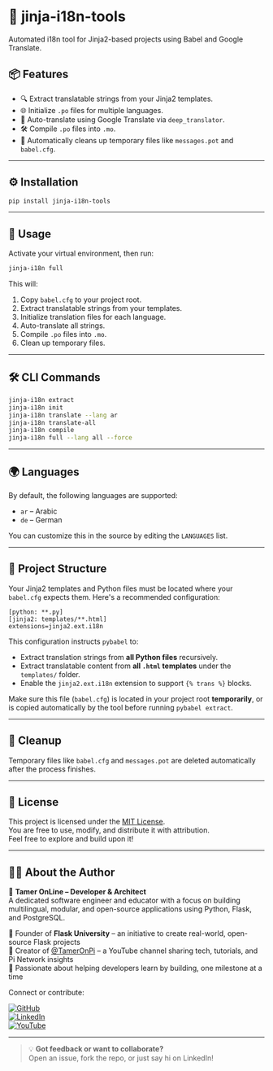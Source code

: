 # 🧩 jinja-i18n-tools

Automated i18n tool for Jinja2-based projects using Babel and Google Translate.

## 📦 Features

- 🔍 Extract translatable strings from your Jinja2 templates.
- 🌐 Initialize `.po` files for multiple languages.
- 🤖 Auto-translate using Google Translate via `deep_translator`.
- 🛠️ Compile `.po` files into `.mo`.
- 🧹 Automatically cleans up temporary files like `messages.pot` and `babel.cfg`.

---

## ⚙️ Installation

```bash
pip install jinja-i18n-tools
```

---

## 🚀 Usage

Activate your virtual environment, then run:

```bash
jinja-i18n full
```

This will:
1. Copy `babel.cfg` to your project root.
2. Extract translatable strings from your templates.
3. Initialize translation files for each language.
4. Auto-translate all strings.
5. Compile `.po` files into `.mo`.
6. Clean up temporary files.

---

## 🛠️ CLI Commands

```bash
jinja-i18n extract
jinja-i18n init
jinja-i18n translate --lang ar
jinja-i18n translate-all
jinja-i18n compile
jinja-i18n full --lang all --force
```

---

## 🌍 Languages

By default, the following languages are supported:

- `ar` – Arabic
- `de` – German

You can customize this in the source by editing the `LANGUAGES` list.

---

## 📁 Project Structure

Your Jinja2 templates and Python files must be located where your `babel.cfg` expects them. Here's a recommended configuration:

```
[python: **.py]
[jinja2: templates/**.html]
extensions=jinja2.ext.i18n
```

This configuration instructs `pybabel` to:

- Extract translation strings from **all Python files** recursively.
- Extract translatable content from **all `.html` templates** under the `templates/` folder.
- Enable the `jinja2.ext.i18n` extension to support `{% trans %}` blocks.

Make sure this file (`babel.cfg`) is located in your project root **temporarily**, or is copied automatically by the tool before running `pybabel extract`.

---

## 🧼 Cleanup

Temporary files like `babel.cfg` and `messages.pot` are deleted automatically after the process finishes.

---

## 📜 License

This project is licensed under the [MIT License](LICENSE).  
You are free to use, modify, and distribute it with attribution.  
Feel free to explore and build upon it!

---

## 👨‍💻 About the Author

🎯 **Tamer OnLine – Developer & Architect**  
A dedicated software engineer and educator with a focus on building multilingual, modular, and open-source applications using Python, Flask, and PostgreSQL.

🔹 Founder of **Flask University** – an initiative to create real-world, open-source Flask projects  
🔹 Creator of [@TamerOnPi](https://www.youtube.com/@mystrotamer) – a YouTube channel sharing tech, tutorials, and Pi Network insights  
🔹 Passionate about helping developers learn by building, one milestone at a time

Connect or contribute:

[![GitHub](https://img.shields.io/badge/GitHub-TamerOnLine-181717?style=flat&logo=github)](https://github.com/TamerOnLine)  
[![LinkedIn](https://img.shields.io/badge/LinkedIn-Profile-blue?style=flat&logo=linkedin)](https://www.linkedin.com/in/tameronline/)  
[![YouTube](https://img.shields.io/badge/YouTube-TamerOnPi-red?style=flat&logo=youtube)](https://www.youtube.com/@mystrotamer)

---
> 💡 **Got feedback or want to collaborate?**  
> Open an issue, fork the repo, or just say hi on LinkedIn!
